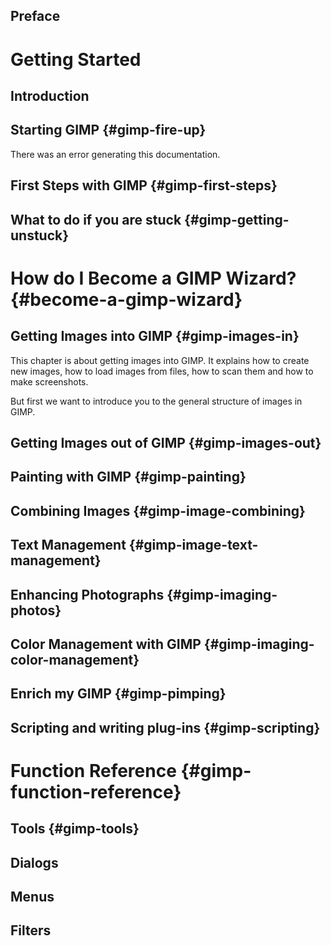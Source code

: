 ## Preface

# Getting Started

## Introduction

## Starting GIMP {#gimp-fire-up}

There was an error generating this documentation.

## First Steps with GIMP {#gimp-first-steps}

## What to do if you are stuck {#gimp-getting-unstuck}

# How do I Become a GIMP Wizard? {#become-a-gimp-wizard}

## Getting Images into GIMP {#gimp-images-in}

This chapter is about getting images into GIMP. It explains how to
create new images, how to load images from files, how to scan them and
how to make screenshots.

But first we want to introduce you to the general structure of images in
GIMP.

## Getting Images out of GIMP {#gimp-images-out}

## Painting with GIMP {#gimp-painting}

## Combining Images {#gimp-image-combining}

## Text Management {#gimp-image-text-management}

## Enhancing Photographs {#gimp-imaging-photos}

## Color Management with GIMP {#gimp-imaging-color-management}

## Enrich my GIMP {#gimp-pimping}

## Scripting and writing plug-ins {#gimp-scripting}

# Function Reference {#gimp-function-reference}

## Tools {#gimp-tools}

## Dialogs

## Menus

## Filters

